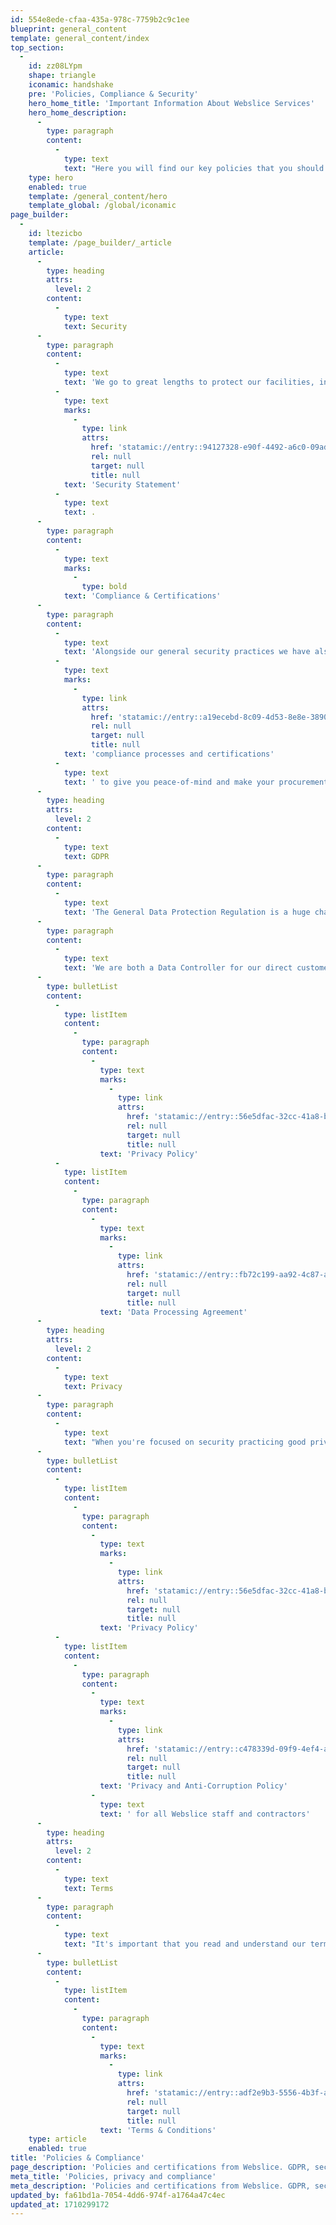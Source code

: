 ```yaml
---
id: 554e8ede-cfaa-435a-978c-7759b2c9c1ee
blueprint: general_content
template: general_content/index
top_section:
  -
    id: zz08LYpm
    shape: triangle
    iconamic: handshake
    pre: 'Policies, Compliance & Security'
    hero_home_title: 'Important Information About Webslice Services'
    hero_home_description:
      -
        type: paragraph
        content:
          -
            type: text
            text: "Here you will find our key policies that you should read before using our services. We've kept them free of legal speak and easy to understand whenever possible. If you have any questions get in touch."
    type: hero
    enabled: true
    template: /general_content/hero
    template_global: /global/iconamic
page_builder:
  -
    id: ltezicbo
    template: /page_builder/_article
    article:
      -
        type: heading
        attrs:
          level: 2
        content:
          -
            type: text
            text: Security
      -
        type: paragraph
        content:
          -
            type: text
            text: 'We go to great lengths to protect our facilities, infrastructure, data and customers. We follow industry best practices and are regularly audited by third parties to keep us on our toes. We also practice responsible disclosure and encourage others to do the same. You can read more about this in our '
          -
            type: text
            marks:
              -
                type: link
                attrs:
                  href: 'statamic://entry::94127328-e90f-4492-a6c0-09ad1ebf685f'
                  rel: null
                  target: null
                  title: null
            text: 'Security Statement'
          -
            type: text
            text: .
      -
        type: paragraph
        content:
          -
            type: text
            marks:
              -
                type: bold
            text: 'Compliance & Certifications'
      -
        type: paragraph
        content:
          -
            type: text
            text: 'Alongside our general security practices we have also completed certain '
          -
            type: text
            marks:
              -
                type: link
                attrs:
                  href: 'statamic://entry::a19ecebd-8c09-4d53-8e8e-3890425459b6'
                  rel: null
                  target: null
                  title: null
            text: 'compliance processes and certifications'
          -
            type: text
            text: ' to give you peace-of-mind and make your procurement process easier.'
      -
        type: heading
        attrs:
          level: 2
        content:
          -
            type: text
            text: GDPR
      -
        type: paragraph
        content:
          -
            type: text
            text: 'The General Data Protection Regulation is a huge change in data protection laws and is effective from 25 May 2018. It applies to all citizens of the EU and any company with customers who are EU citizens.'
      -
        type: paragraph
        content:
          -
            type: text
            text: 'We are both a Data Controller for our direct customers and a Data Processor for customers using our services and aim to be GDPR compliant in both regards. You can see the relevant documentation below.'
      -
        type: bulletList
        content:
          -
            type: listItem
            content:
              -
                type: paragraph
                content:
                  -
                    type: text
                    marks:
                      -
                        type: link
                        attrs:
                          href: 'statamic://entry::56e5dfac-32cc-41a8-b7ce-1ee01a310dd6'
                          rel: null
                          target: null
                          title: null
                    text: 'Privacy Policy'
          -
            type: listItem
            content:
              -
                type: paragraph
                content:
                  -
                    type: text
                    marks:
                      -
                        type: link
                        attrs:
                          href: 'statamic://entry::fb72c199-aa92-4c87-a1e5-30ed06b2c106'
                          rel: null
                          target: null
                          title: null
                    text: 'Data Processing Agreement'
      -
        type: heading
        attrs:
          level: 2
        content:
          -
            type: text
            text: Privacy
      -
        type: paragraph
        content:
          -
            type: text
            text: "When you're focused on security practicing good privacy processes often comes as part of the package. So it goes without saying we take your privacy seriously and only collect the data we really need."
      -
        type: bulletList
        content:
          -
            type: listItem
            content:
              -
                type: paragraph
                content:
                  -
                    type: text
                    marks:
                      -
                        type: link
                        attrs:
                          href: 'statamic://entry::56e5dfac-32cc-41a8-b7ce-1ee01a310dd6'
                          rel: null
                          target: null
                          title: null
                    text: 'Privacy Policy'
          -
            type: listItem
            content:
              -
                type: paragraph
                content:
                  -
                    type: text
                    marks:
                      -
                        type: link
                        attrs:
                          href: 'statamic://entry::c478339d-09f9-4ef4-a728-afc4430e7b03'
                          rel: null
                          target: null
                          title: null
                    text: 'Privacy and Anti-Corruption Policy'
                  -
                    type: text
                    text: ' for all Webslice staff and contractors'
      -
        type: heading
        attrs:
          level: 2
        content:
          -
            type: text
            text: Terms
      -
        type: paragraph
        content:
          -
            type: text
            text: "It's important that you read and understand our terms and conditions before using our services. We think the rules a pretty fair and simple, plus we have tried to make them as easy to read as possible."
      -
        type: bulletList
        content:
          -
            type: listItem
            content:
              -
                type: paragraph
                content:
                  -
                    type: text
                    marks:
                      -
                        type: link
                        attrs:
                          href: 'statamic://entry::adf2e9b3-5556-4b3f-a473-22c2642bf1c8'
                          rel: null
                          target: null
                          title: null
                    text: 'Terms & Conditions'
    type: article
    enabled: true
title: 'Policies & Compliance'
page_description: 'Policies and certifications from Webslice. GDPR, security, compliance and more.'
meta_title: 'Policies, privacy and compliance'
meta_description: 'Policies and certifications from Webslice. GDPR, security, compliance and more.'
updated_by: fa61bd1a-7054-4dd6-974f-a1764a47c4ec
updated_at: 1710299172
---
```

